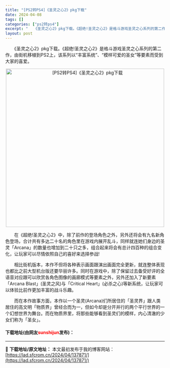 ```yaml
---
title: "[PS2转PS4]《圣灵之心2》pkg下载"
date: 2024-04-08
tags: []
categories: ["ps2转ps4"]
excerpt: "　　《圣灵之心2》pkg下载。《超绝!圣灵之心2》是格斗游戏圣灵之心系列的第二作，由街机移植到PS2上，该系列以&ldquo;丰富系统&rdquo;、&ldquo;模样可爱的圣女&rdquo;等要素而受到大家的喜爱。 　　在《超绝!圣灵之心2》中，除了前作的登场角色之外，另外还将会有九名新角色登场，&hellip;"
layout: post
---
```


 <p>　　《圣灵之心2》pkg下载。《超绝!圣灵之心2》是格斗游戏圣灵之心系列的第二作，由街机移植到PS2上，该系列以&ldquo;丰富系统&rdquo;、&ldquo;模样可爱的圣女&rdquo;等要素而受到大家的喜爱。</p> <p align="center"><img align="" border="0" src="https://lad.sfcrom.cn/wp-content/uploads/2024/04/20240408_6613f805f3b8a.webp" width="500" alt="[PS2转PS4]《圣灵之心2》pkg下载" /></p> <p>　　在《超绝!圣灵之心2》中，除了前作的登场角色之外，另外还将会有九名新角色登场，合计共有多达二十名的角色里在游戏内展开乱斗，同样就连她们身边的圣灵「Arcana」的数量也增加到二十只之多，组合起来将会有总计四百种的组合变化，让玩家可以尽情依照自己的喜好来选择参战!</p> <p>　　相比街机版本，本作不但将各种表示画面跟演出画面完全更新，就连整体表现也都比之前大型机台版还要华丽许多。同时在游戏中，除了保留过去备受好评的全语音对应跟可以欣赏各角色图像的画廊模式等要素之外，另外还加入了新要素「Arcana Blast」(圣灵之风)与「Critical Heart」(必杀之心)等新系统，让玩家可以体验比前作更加丰富的战斗乐趣。</p> <p>　　而在本作故事方面，本作以一个圣灵(Arcana)们所居住的「圣灵界」跟人类居住的高文明「物质界」曾经合而为一，但如今却是分开并行的两个平行世界的一个幻想世界为舞台。而在物质界里，将那些能够看到圣灵们的模样，内心清澈的少女们称为「圣女」。</p> <p><h4>下载地址(由网友<font color="red">sunshijun</font>发布)：</h4></p> 

---
📖 **下载地址/原文地址：** 本文最初发布于我的博客网站：[https://lad.sfcrom.cn/2024/04/137871/](https://lad.sfcrom.cn/2024/04/137871/)

